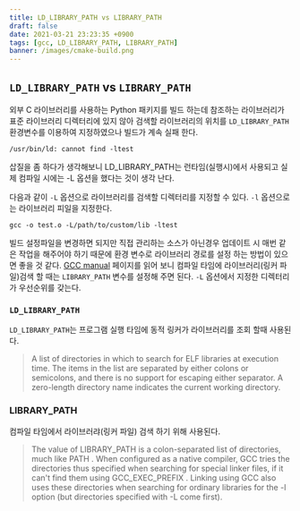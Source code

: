 ```yaml
---
title: LD_LIBRARY_PATH vs LIBRARY_PATH
draft: false
date: 2021-03-21 23:23:35 +0900
tags: [gcc, LD_LIBRARY_PATH, LIBRARY_PATH]
banner: /images/cmake-build.png
---
```


## `LD_LIBRARY_PATH` vs `LIBRARY_PATH`

외부 C 라이브러리를 사용하는 Python 패키지를 빌드 하는데 참조하는 라이브러리가 표준 라이브러리 디렉터리에 있지 않아 검색할 라이브러리의 위치를 `LD_LIBRARY_PATH` 환경변수를 이용하여 지정하였으나 빌드가 계속 실패 한다. 

```
/usr/bin/ld: cannot find -ltest
```

삽질을 좀 하다가 생각해보니 LD_LIBRARY_PATH는 런타임(실행시)에서 사용되고 실제 컴파일 시에는 -L 옵션을 했다는 것이 생각 난다. 


다음과 같이 `-L` 옵션으로 라이브러리를 검색할 디렉터리를 지정할 수 있다.  `-l` 옵션으로는 라이브러리 피일을 지정한다. 

```
gcc -o test.o -L/path/to/custom/lib -ltest
```

빌드 설정파일을 변경하면 되지만 직접 관리하는 소스가 아닌경우 업데이트 시 매번 같은 작업을 해주어야 하기 때문에 환경 변수로 라이브러리 경로를 설정 하는 방법이 있으면 좋을 것 같다. [GCC manual](https://man7.org/linux/man-pages/man1/gcc.1.html) 페이지를 읽어 보니 컴파일 타임에 라이브러리(링커 파일)검색 할 때는 `LIBRARY_PATH` 변수를 설정해 주면 된다. `-L` 옵션에서 지정한 디렉터리가 우선순위를 갖는다.


<!--more-->

### `LD_LIBRARY_PATH`

`LD_LIBRARY_PATH`는 프로그램 실행 타임에 동적 링커가 라이브러리를 조회 할때 사용된다. 


> A list of directories in which to search for ELF libraries at execution time.  The items in the list are separated by either colons or semicolons, and there is no support for escaping either separator.  A zero-length directory name indicates the current working directory.

### LIBRARY_PATH

컴파일 타임에서 라이브러랴(링커 파일) 검색 하기 위해 사용된다. 

> The value of LIBRARY_PATH is a colon-separated list of directories, much like PATH . When configured as a native compiler, GCC tries the directories thus specified when searching for special linker files, if it can't find them using GCC_EXEC_PREFIX . Linking using GCC also uses these directories when searching for ordinary libraries for the -l option (but directories specified with -L come first).
